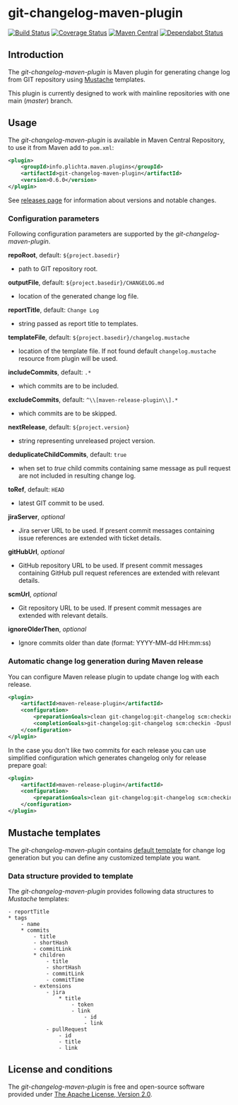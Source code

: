 # git-changelog-maven-plugin

[![Build Status](https://travis-ci.org/jakubplichta/git-changelog-maven-plugin.svg?branch=master)](https://travis-ci.org/jakubplichta/git-changelog-maven-plugin) [![Coverage Status](https://coveralls.io/repos/jakubplichta/git-changelog-maven-plugin/badge.svg?branch=master)](https://coveralls.io/r/jakubplichta/git-changelog-maven-plugin?branch=master) [![Maven Central](https://maven-badges.herokuapp.com/maven-central/info.plichta.maven.plugins/git-changelog-maven-plugin/badge.svg)](https://maven-badges.herokuapp.com/maven-central/info.plichta.maven.plugins/git-changelog-maven-plugin) [![Dependabot Status](https://api.dependabot.com/badges/status?host=github&repo=jakubplichta/git-changelog-maven-plugin)](https://dependabot.com)

## Introduction

The _git-changelog-maven-plugin_ is Maven plugin for generating change log from GIT repository using [Mustache](http://mustache.github.io/)
templates.

This plugin is currently designed to work with mainline repositories with one main (_master_) branch.

## Usage

The _git-changelog-maven-plugin_ is available in Maven Central Repository, to use it from Maven add to `pom.xml`:

```xml
<plugin>
    <groupId>info.plichta.maven.plugins</groupId>
    <artifactId>git-changelog-maven-plugin</artifactId>
    <version>0.6.0</version>
</plugin>
```

See [releases page](https://github.com/jakubplichta/git-changelog-maven-plugin/releases) for information about versions
and notable changes.

### Configuration parameters

Following configuration parameters are supported by the _git-changelog-maven-plugin_.

**repoRoot**, default: `${project.basedir}`
* path to GIT repository root.

**outputFile**, default: `${project.basedir}/CHANGELOG.md`
* location of the generated change log file.

**reportTitle**, default: `Change Log`
* string passed as report title to templates.

**templateFile**, default: `${project.basedir}/changelog.mustache`
* location of the template file. If not found default `changelog.mustache` resource from plugin will be used.

**includeCommits**, default: `.*`
* which commits are to be included.

**excludeCommits**, default: `^\\[maven-release-plugin\\].*`
* which commits are to be skipped.

**nextRelease**, default: `${project.version}`
* string representing unreleased project version.

**deduplicateChildCommits**, default: `true`
* when set to _true_ child commits containing same message as pull request are not included in resulting change log.

**toRef**, default: `HEAD`
* latest GIT commit to be used.

**jiraServer**, _optional_
* Jira server URL to be used. If present commit messages containing issue references are extended with ticket details.  

**gitHubUrl**, _optional_
* GitHub repository URL to be used. If present commit messages containing GitHub pull request references are extended
with relevant details.

**scmUrl**, _optional_
* Git repository URL to be used. If present commit messages are extended
with relevant details.

**ignoreOlderThen**, _optional_
* Ignore commits older than date (format: YYYY-MM-dd HH:mm:ss)

### Automatic change log generation during Maven release

You can configure Maven release plugin to update change log with each release. 

```xml
<plugin>
    <artifactId>maven-release-plugin</artifactId>
    <configuration>
        <preparationGoals>clean git-changelog:git-changelog scm:checkin -DpushChanges=false -Dincludes=CHANGELOG.md -Dmessage="[maven-release-plugin] Update CHANGELOG.md" verify</preparationGoals>
        <completionGoals>git-changelog:git-changelog scm:checkin -DpushChanges=false -Dincludes=CHANGELOG.md -Dmessage="[maven-release-plugin] Update CHANGELOG.md"</completionGoals>
    </configuration>
</plugin>
```

In the case you don't like two commits for each release you can use simplified configuration
which generates changelog only for release prepare goal:

```xml
<plugin>
    <artifactId>maven-release-plugin</artifactId>
    <configuration>
        <preparationGoals>clean git-changelog:git-changelog scm:checkin -DpushChanges=false -Dincludes=CHANGELOG.md -Dmessage="[maven-release-plugin] Update CHANGELOG.md" verify</preparationGoals>
    </configuration>
</plugin>
```

## Mustache templates

The _git-changelog-maven-plugin_ contains [default template](src/main/resources/changelog.mustache) for change log
generation but you can define any customized template you want.

### Data structure provided to template

The _git-changelog-maven-plugin_ provides following data structures to _Mustache_ templates:

```
- reportTitle
* tags
    - name
    * commits
        - title
        - shortHash
        - commitLink
        * children
            - title
            - shortHash
            - commitLink
            - commitTime
        - extensions
            - jira
                * title
                    - token
                    - link
                        - id
                        - link
            - pullRequest
                - id
                - title
                - link
```

## License and conditions

The _git-changelog-maven-plugin_ is free and open-source software provided under [The Apache License, Version 2.0](LICENSE).
